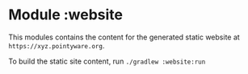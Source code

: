 # Module :website
This modules contains the content for the generated static website at `https://xyz.pointyware.org`.

To build the static site content, run `./gradlew :website:run`

